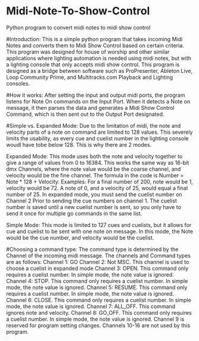 # Midi-Note-To-Show-Control
 Python program to convert midi notes to midi show control

#Introduction:
This is a simple python program that takes incoming Midi Notes and converts them to Midi Show Control based on certain criteria. 
This program was designed for house of worship and other similar applications where lighting automation is needed using midi notes, 
but with a lighting console that only accepts midi show control. This program is designed as a bridge between software such as ProPresenter, Ableton Live, 
Loop Community Prime, and Multitracks.com Playback and Lighting consoles. 


#How it works:
After setting the input and output midi ports, the program listens for Note On commands on the Input Port. When it detects a Note on message, it then parses the data and generates a Midi Show Control Command, which is then sent out to the Output Port designated.


#Simple vs. Expanded Mode:
Due to the limitation of midi, the note and velocity parts of a note on command are limited to 128 values. This severely limits the usability, as every cue and cuelist number in the lighting console woudl have tobe below 128. This is why there are 2 modes. 

Expanded Mode: This mode uses both the note and velocity together to give a range of values from 0 to 16384. This works the same way as 16-bit dmx Channels, where the note value would be the coarse channel, and velocity would be the fine channel. The formula in the code is Number = Note * 128 + Velocity. Examples: For a final number of 200, note would be 1, velocity would be 72. A note of 0, and a velocity of 25, would equal a final number of 25. In expanded mode, you must send the cuelist number on Channel 2 Prior to sending the cue numbers on channel 1. The cuelist number is saved until a new cuelist number is sent, so you only have to send it once for multiple go commands in the same list. 

Simple Mode: This mode is limited to 127 cues and cuelists, but it allows for cue and cuelist to be sent with one note on message. In this mode, the Note would be the cue number, and velocity would be the cuelist.


#Choosing a command type: 
The command type is determined by the Channel of the incoming midi message. The channels and Command types are as follows:
Channel 1: GO
Channel 2: Not MSC. This channel is used to choose a cuelist in expanded mode
Channel 3: OPEN.   This command only requires a cuelist number. In simple mode, the note value is ignored.
Channel 4: STOP.   This command only requires a cuelist number. In simple mode, the note value is ignored.
Channel 5: RESUME. This command only requires a cuelist number. In simple mode, the note value is ignored.
Channel 6: CLOSE.  This command only requires a cuelist number. In simple mode, the note value is ignored.
Channel 7: ALL_OFF. This command ignores note and velocity.
Channel 8: GO_OFF. This command only requires a cuelist number. In simple mode, the note value is ignored.
Channel 9 is reserved for program setting changes.
Channels 10-16 are not used by this program.